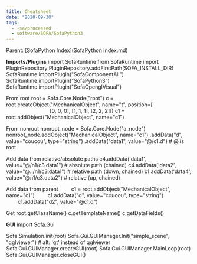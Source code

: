 ```yaml
---
title: Cheatsheet
date: "2020-09-30"
tags:
  - -sa/processed
  - software/SOFA/SofaPython3
---
```


Parent: [SofaPython Index](SofaPython Index.md)

**Imports/Plugins**
import SofaRuntime
from SofaRuntime import PluginRepository
PluginRepository.addFirstPath(SOFA\_INSTALL\_DIR)
SofaRuntime.importPlugin("SofaComponentAll")
SofaRuntime.importPlugin("SofaPython3")
SofaRuntime.importPlugin("SofaOpenglVisual")

From root
root = Sofa.Core.Node("root")
c = root.createObject("MechanicalObject", name="t", position=\[
                              \[0, 0, 0\], \[1, 1, 1\], \[2, 2, 2\]\])
c1 = root.addObject("MechanicalObject", name="c1")

From nonroot
nonroot\_node = Sofa.Core.Node("a\_node")
nonroot\_node.addObject("MechanicalObject", name="c1")
.addData("d", value="coucou", type="string")
.addData("data1", value="@/c1.d") # @ is root

Add data from relative/absolute paths
c4.addData('data1', value="@/n1/c3.data1") # absolute path (chained)
c4.addData('data2', value="@../n1/c3.data1") # relative path (down, chained)
c1.addData('data4', value="@n1/c3.data2") # relative (up, chained)

Add data from parent
        c1 = root.addObject("MechanicalObject", name="c1")
        c1.addData("d", value="coucou", type="string")
        c1.addData("d2", value="@c1.d")

Get
root.getClassName()
c.getTemplateName()
c,getDataFields()

**GUI**
import Sofa.Gui

Sofa.Simulation.init(root)
Sofa.Gui.GUIManager.Init("simple\_scene", "qglviewer") # alt: 'qt' instead of qglviewer
Sofa.Gui.GUIManager.createGUI(root)
Sofa.Gui.GUIManager.MainLoop(root)
Sofa.Gui.GUIManager.closeGUI()

